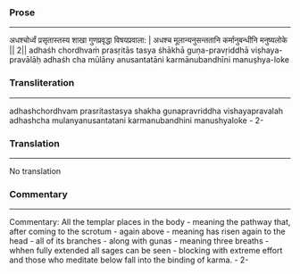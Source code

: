 ### Prose 
 --- 
अधश्चोर्ध्वं प्रसृतास्तस्य शाखा
गुणप्रवृद्धा विषयप्रवाला: |
अधश्च मूलान्यनुसन्ततानि
कर्मानुबन्धीनि मनुष्यलोके || 2||
adhaśh chordhvaṁ prasṛitās tasya śhākhā
guṇa-pravṛiddhā viṣhaya-pravālāḥ
adhaśh cha mūlāny anusantatāni
karmānubandhīni manuṣhya-loke

### Transliteration 
 --- 
adhashchordhvam prasritastasya shakha gunapravriddha vishayapravalah adhashcha mulanyanusantatani karmanubandhini manushyaloke - 2-

### Translation 
 --- 
No translation

### Commentary 
 --- 
Commentary: All the templar places in the body - meaning the pathway that, after coming to the scrotum - again above - meaning has risen again to the head - all of its branches - along with gunas - meaning three breaths - whhen fully extended all sages can be seen - blocking with extreme effort and those who meditate below fall into the binding of karma. - 2-